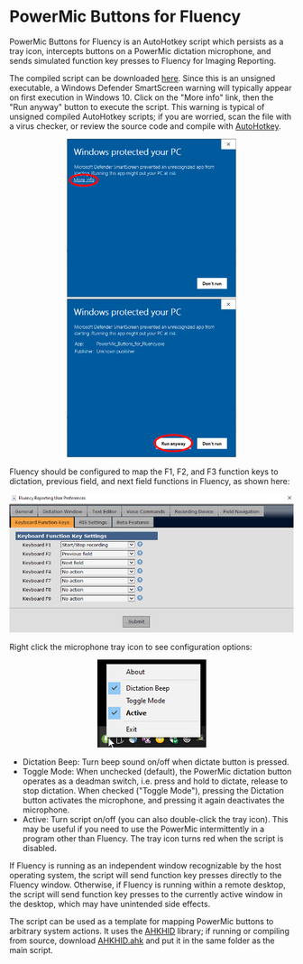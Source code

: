 PowerMic Buttons for Fluency
============================

PowerMic Buttons for Fluency is an AutoHotkey script which persists as a tray icon, intercepts buttons on a PowerMic dictation microphone, and sends simulated function key presses to Fluency for Imaging Reporting.  

The compiled script can be downloaded [here](https://pcheng.org/powermic/PowerMic_Buttons_for_Fluency.exe).  Since this is an unsigned executable, a Windows Defender SmartScreen warning will typically appear on first execution in Windows 10.  Click on the "More info" link, then the "Run anyway" button to execute the script.  This warning is typical of unsigned compiled AutoHotkey scripts; if you are worried, scan the file with a virus checker, or review the source code and compile with [AutoHotkey](https://www.autohotkey.com).

<p align="center">
<img src="more_info.png" width=300> <img src="run_anyway.png" width=300>
</p>

Fluency should be configured to map the F1, F2, and F3 function keys to dictation, previous field, and next field functions in Fluency, as shown here:

<p align="center">
<img src="Fluency_User_Preferences.png">
</p>

Right click the microphone tray icon to see configuration options:

<p align="center">
<img src="tray_menu.png">
</p>

* Dictation Beep: Turn beep sound on/off when dictate button is pressed.
* Toggle Mode:  When unchecked (default), the PowerMic dictation button operates as a deadman switch, i.e. press and hold to dictate, release to stop dictation.  When checked ("Toggle Mode"), pressing the Dictation button activates the microphone, and pressing it again deactivates the microphone.  
* Active:  Turn script on/off (you can also double-click the tray icon).  This may be useful if you need to use the PowerMic intermittently in a program other than Fluency.  The tray icon turns red when the script is disabled.

If Fluency is running as an independent window recognizable by the host operating system, the script will send function key presses directly to the Fluency window.  Otherwise, if Fluency is running within a remote desktop, the script will send function key presses to the currently active window in the desktop, which may have unintended side effects.

The script can be used as a template for mapping PowerMic buttons to arbitrary system actions.  It uses the [AHKHID](https://github.com/jleb/AHKHID) library; if running or compiling from source, download [AHKHID.ahk](https://github.com/jleb/AHKHID/blob/master/AHKHID.ahk) and put it in the same folder as the main script.
